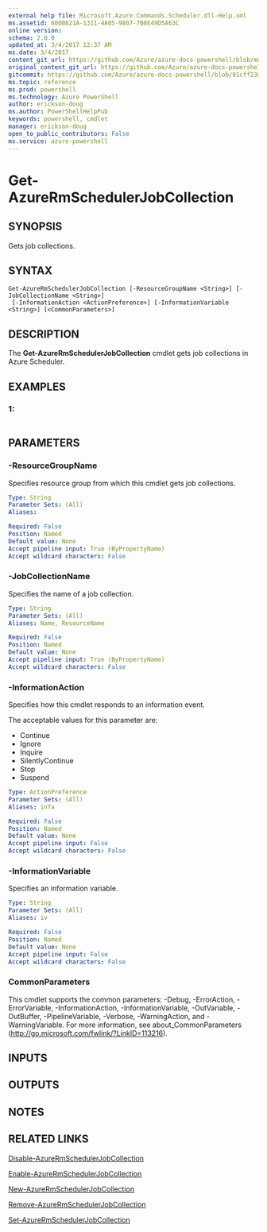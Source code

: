 ```yaml
---
external help file: Microsoft.Azure.Commands.Scheduler.dll-Help.xml
ms.assetid: 600B621A-1311-4A05-9807-7B0E49D5A63C
online version: 
schema: 2.0.0
updated_at: 3/4/2017 12:37 AM
ms.date: 3/4/2017
content_git_url: https://github.com/Azure/azure-docs-powershell/blob/master/azureps-cmdlets-docs/ResourceManager/AzureRM.Scheduler/vTrue/Get-AzureRmSchedulerJobCollection.md
original_content_git_url: https://github.com/Azure/azure-docs-powershell/blob/master/azureps-cmdlets-docs/ResourceManager/AzureRM.Scheduler/vTrue/Get-AzureRmSchedulerJobCollection.md
gitcommit: https://github.com/Azure/azure-docs-powershell/blob/91cff23a000b99dc60ec82204d789c7ace1d7134/azureps-cmdlets-docs/ResourceManager/AzureRM.Scheduler/vTrue/Get-AzureRmSchedulerJobCollection.md
ms.topic: reference
ms.prod: powershell
ms.technology: Azure PowerShell
author: erickson-doug
ms.author: PowerShellHelpPub
keywords: powershell, cmdlet
manager: erickson-doug
open_to_public_contributors: False
ms.service: azure-powershell
---
```


# Get-AzureRmSchedulerJobCollection

## SYNOPSIS
Gets job collections.

## SYNTAX

```
Get-AzureRmSchedulerJobCollection [-ResourceGroupName <String>] [-JobCollectionName <String>]
 [-InformationAction <ActionPreference>] [-InformationVariable <String>] [<CommonParameters>]
```

## DESCRIPTION
The **Get-AzureRmSchedulerJobCollection** cmdlet gets job collections in Azure Scheduler.

## EXAMPLES

### 1:
```

```

## PARAMETERS

### -ResourceGroupName
Specifies resource group from which this cmdlet gets job collections.

```yaml
Type: String
Parameter Sets: (All)
Aliases: 

Required: False
Position: Named
Default value: None
Accept pipeline input: True (ByPropertyName)
Accept wildcard characters: False
```

### -JobCollectionName
Specifies the name of a job collection.

```yaml
Type: String
Parameter Sets: (All)
Aliases: Name, ResourceName

Required: False
Position: Named
Default value: None
Accept pipeline input: True (ByPropertyName)
Accept wildcard characters: False
```

### -InformationAction
Specifies how this cmdlet responds to an information event.

The acceptable values for this parameter are:

- Continue
- Ignore
- Inquire
- SilentlyContinue
- Stop
- Suspend

```yaml
Type: ActionPreference
Parameter Sets: (All)
Aliases: infa

Required: False
Position: Named
Default value: None
Accept pipeline input: False
Accept wildcard characters: False
```

### -InformationVariable
Specifies an information variable.

```yaml
Type: String
Parameter Sets: (All)
Aliases: iv

Required: False
Position: Named
Default value: None
Accept pipeline input: False
Accept wildcard characters: False
```

### CommonParameters
This cmdlet supports the common parameters: -Debug, -ErrorAction, -ErrorVariable, -InformationAction, -InformationVariable, -OutVariable, -OutBuffer, -PipelineVariable, -Verbose, -WarningAction, and -WarningVariable. For more information, see about_CommonParameters (http://go.microsoft.com/fwlink/?LinkID=113216).

## INPUTS

## OUTPUTS

## NOTES

## RELATED LINKS

[Disable-AzureRmSchedulerJobCollection](xref:ResourceManager/AzureRM.Scheduler/vTrue/Disable-AzureRmSchedulerJobCollection.md)

[Enable-AzureRmSchedulerJobCollection](xref:ResourceManager/AzureRM.Scheduler/vTrue/Enable-AzureRmSchedulerJobCollection.md)

[New-AzureRmSchedulerJobCollection](xref:ResourceManager/AzureRM.Scheduler/vTrue/New-AzureRmSchedulerJobCollection.md)

[Remove-AzureRmSchedulerJobCollection](xref:ResourceManager/AzureRM.Scheduler/vTrue/Remove-AzureRmSchedulerJobCollection.md)

[Set-AzureRmSchedulerJobCollection](xref:ResourceManager/AzureRM.Scheduler/vTrue/Set-AzureRmSchedulerJobCollection.md)


